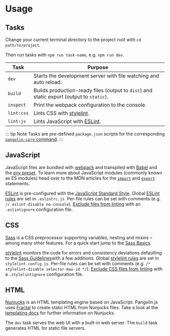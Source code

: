 # Usage

## Tasks

Change your current terminal directory to the project root with `cd path/to/project`.

Then run tasks with `npm run task-name`, e.g. `npm run dev`.

| Task       | Purpose                                                                                  |
|------------|------------------------------------------------------------------------------------------|
| `dev`      | Starts the development server with file watching and auto reload.                        |
| `build`    | Builds production-ready files (output to `dist`) and static export (output to `static`). |
| `inspect`  | Print the webpack configuration to the console.                                          |
| `lint:css` | Lints CSS with [stylelint](https://stylelint.io).                                        |
| `lint:js`  | Lints JavaScript with [ESLint](https://eslint.org).                                      |

::: tip Note
Tasks are pre-defined `package.json` scripts for the corresponding
[`pangolin-core` command](pangolin-core.md).
:::

## JavaScript

JavaScript files are bundled with [webpack](https://webpack.js.org) and transpiled with [Babel](https://babeljs.io) and the [env preset](https://babeljs.io/docs/en/babel-preset-env). To learn more about JavaScript modules (commonly known as ES modules) head over to the MDN articles for the [`import`](https://developer.mozilla.org/en-US/docs/Web/JavaScript/Reference/Statements/import) and [`export`](https://developer.mozilla.org/en-US/docs/Web/JavaScript/Reference/Statements/export) statements.

[ESLint](http://eslint.org) is pre-configured with the [JavaScript Standard Style](https://standardjs.com). Global [ESLint rules](http://eslint.org/docs/rules/) are set in `.eslintrc.js`. Per-file rules can be set with comments (e.g. `// eslint-disable no-console`). [Exclude files from linting](http://eslint.org/docs/user-guide/configuring#ignoring-files-and-directories) with an `.eslintignore` configuration file.

## CSS

[Sass](http://sass-lang.com) is a CSS preprocessor supporting variables, nesting and mixins – among many other features. For a quick start jump to the [Sass Basics](http://sass-lang.com/guide).

[stylelint](http://stylelint.io) monitors the code for errors and consistency deviations defaulting to the [Sass Guidelines](https://github.com/bjankord/stylelint-config-sass-guidelines)with a few additions. Global [stylelint rules](http://stylelint.io/user-guide/rules/) are set in `stylelint.config.js`. Per-file rules can be set with comments (e.g. `/* stylelint-disable selector-max-id */`). [Exclude CSS files from linting](http://stylelint.io/user-guide/configuration/#stylelintignore) with a `.stylelintignore` configuration file.

## HTML

[Nunjucks](https://mozilla.github.io/nunjucks/) is an HTML templating engine based on JavaScript. Pangolin.js uses [Fractal](https://fractal.build) to create static HTML from Nunjucks files. Take a look at the [templating docs](https://mozilla.github.io/nunjucks/templating.html)
for further information on Nunjucks.

The `dev` task serves the web UI with a built-in web server. The `build` task generates HTML for static file servers.
